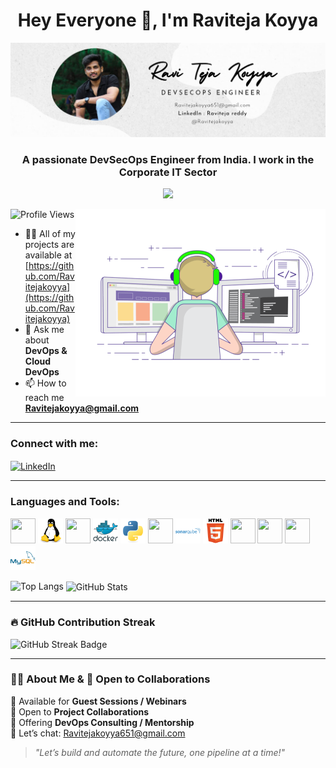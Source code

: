 <h1 align="center">Hey Everyone 👋, I'm Raviteja Koyya</h1>

<div align="center">
  <img src="https://github.com/Ravitejakoyya/Ravitejakoyya/blob/main/Banner.png" alt="DevOpsEngineer Banner">
</div>

<h3 align="center">A passionate DevSecOps Engineer from India. I work in the Corporate IT Sector </h3>

<p align="center">
  <a href="https://github.com/Ravitejakoyya">
    <img src="https://img.shields.io/github/followers/Ravitejakoyya?label=Follow&style=social" />
  </a>
</p>

<img align="right" alt="Coding" width="400" src="https://raw.githubusercontent.com/devSouvik/devSouvik/master/gif3.gif">

<p align="left">
  <img src="https://komarev.com/ghpvc/?username=Ravitejakoyya&label=Profile%20views&color=0e75b6&style=flat" alt="Profile Views" />
</p>

- 👨‍💻 All of my projects are available at [https://github.com/Ravitejakoyya](https://github.com/Ravitejakoyya)  
- 💬 Ask me about **DevOps & Cloud DevOps**  
- 📫 How to reach me **Ravitejakoyya@gmail.com**

---

<h3 align="left">Connect with me:</h3>
<p align="left">
  <a href="https://linkedin.com/in/raviteja-reddy-915a0a1a9" target="blank"><img align="center" src="https://raw.githubusercontent.com/rahuldkjain/github-profile-readme-generator/master/src/images/icons/Social/linked-in-alt.svg" alt="LinkedIn" height="30" width="40" /></a>
</p>

---

<h3 align="left">Languages and Tools:</h3>
<p align="left">
<!--   <img src="https://raw.githubusercontent.com/devicons/devicon/master/icons/amazonwebservices/amazonwebservices-original-wordmark.svg" width="40" height="40"/> -->
  <img src="https://www.vectorlogo.zone/logos/microsoft_azure/microsoft_azure-icon.svg" width="40" height="40"/>
  <img src="https://raw.githubusercontent.com/devicons/devicon/master/icons/linux/linux-original.svg" width="40" height="40"/>
  <img src="https://www.vectorlogo.zone/logos/snowflake/snowflake-icon.svg" width="40" height="40"/>
  <img src="https://raw.githubusercontent.com/devicons/devicon/master/icons/docker/docker-original-wordmark.svg" width="40" height="40"/>
  <img src="https://raw.githubusercontent.com/devicons/devicon/master/icons/python/python-original.svg" width="40" height="40"/>
  <img src="https://www.vectorlogo.zone/logos/git-scm/git-scm-icon.svg" width="40" height="40"/>
  <img src="https://raw.githubusercontent.com/devicons/devicon/master/icons/sonarqube/sonarqube-plain-wordmark.svg" width="40" height="40"/>
  <img src="https://raw.githubusercontent.com/devicons/devicon/master/icons/html5/html5-original-wordmark.svg" width="40" height="40"/>
<!--   <img src="https://raw.githubusercontent.com/devicons/devicon/master/icons/java/java-original.svg" width="40" height="40"/> -->
  <img src="https://www.vectorlogo.zone/logos/jenkins/jenkins-icon.svg" width="40" height="40"/>
  <img src="https://www.vectorlogo.zone/logos/kubernetes/kubernetes-icon.svg" width="40" height="40"/>
  <img src="https://www.vectorlogo.zone/logos/w3_css/w3_css-icon~old.svg" width="40" height="40"/>
  <img src="https://raw.githubusercontent.com/devicons/devicon/master/icons/mysql/mysql-original-wordmark.svg" width="40" height="40"/>
<!--   <img src="https://raw.githubusercontent.com/devicons/devicon/master/icons/nginx/nginx-original.svg" width="40" height="40"/> -->
<!--   <img src="https://www.vectorlogo.zone/logos/getpostman/getpostman-icon.svg" width="40" height="40"/> -->
<!--   <img src="https://raw.githubusercontent.com/detain/svg-logos/780f25886640cef088af994181646db2f6b1a3f8/svg/selenium-logo.svg" width="40" height="40"/> -->
<!--   <img src="https://www.vectorlogo.zone/logos/springio/springio-icon.svg" width="40" height="40"/> -->
</p>


<p><img align="left" src="https://github-readme-stats.vercel.app/api/top-langs?username=Ravitejakoyya&show_icons=true&locale=en&layout=compact&theme=vue&hide_border=true" alt="Top Langs" /></p>

<p>&nbsp;<img align="center" src="https://github-readme-stats.vercel.app/api?username=Ravitejakoyya&show_icons=true&locale=en&theme=vue&hide_border=true" alt="GitHub Stats" /></p>

---
### 🔥 GitHub Contribution Streak

![GitHub Streak Badge](https://img.shields.io/badge/GitHub%20Streak-Active-brightgreen?logo=github&style=for-the-badge)

---

### 👨‍💼 About Me & 🤝 Open to Collaborations

🎤 Available for **Guest Sessions / Webinars**  
🤝 Open to **Project Collaborations**  
💼 Offering **DevOps Consulting / Mentorship**  
📧 Let’s chat: [Ravitejakoyya651@gmail.com](mailto:Ravitejakoyya651@gmail.com)

> *"Let’s build and automate the future, one pipeline at a time!"*
